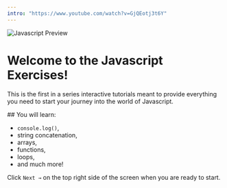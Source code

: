 ```yaml
---
intro: "https://www.youtube.com/watch?v=GjQEotj3t6Y"
---
```


![Javascript Preview](https://github.com/4GeeksAcademy/javascript-beginner-exercises-tutorial/blob/master/.learn/assets/i-love-javascript.jpeg?raw=true)

# Welcome to the Javascript Exercises!

This is the first in a series interactive tutorials meant to provide everything you need to start your journey into the world of Javascript.

## You will learn: 
- `console.log()`, 
- string concatenation, 
- arrays, 
- functions, 
- loops, 
- and much more!

Click `Next →` on the top right side of the screen when you are ready to start.
